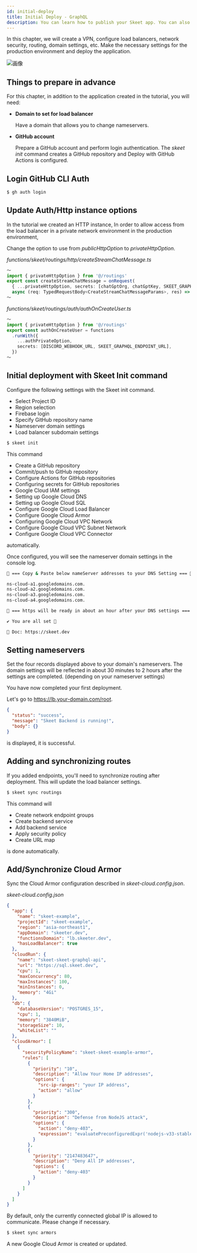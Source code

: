 ```yaml
---
id: initial-deploy
title: Initial Deploy - GraphQL
description: You can learn how to publish your Skeet app. You can also set deploy for each Commit with GitHub Actions with a single command.
---
```


In this chapter, we will create a VPN, configure load balancers, network security, routing, domain settings, etc.
Make the necessary settings for the production environment and deploy the application.

![画像](https://storage.googleapis.com/skeet-assets/animation/skeet-init-production.gif)

## Things to prepare in advance

For this chapter, in addition to the application created in the tutorial, you will need:

- **Domain to set for load balancer**

  Have a domain that allows you to change nameservers.

- **GitHub account**

  Prepare a GitHub account and perform login authentication.
  The _skeet init_ command creates a GitHub repository and
  Deploy with GitHub Actions is configured.

## Login GitHub CLI Auth

```bash
$ gh auth login
```

## Update Auth/Http instance options

In the tutorial we created an HTTP instance,
In order to allow access from the load balancer in a private network environment in the production environment,

Change the option to use from _publicHttpOption_ to _privateHttpOption_.

_functions/skeet/routings/http/createStreamChatMessage.ts_

```typescript
〜
import { privateHttpOption } from '@/routings'
export const createStreamChatMessage = onRequest(
  { ...privateHttpOption, secrets: [chatGptOrg, chatGptKey, SKEET_GRAPHQL_ENDPOINT_URL] },
  async (req: TypedRequestBody<CreateStreamChatMessageParams>, res) => {
〜
```

_functions/skeet/routings/auth/authOnCreateUser.ts_

```typescript
〜
import { privateHttpOption } from '@/routings'
export const authOnCreateUser = functions
  .runWith({
    ...authPrivateOption,
    secrets: [DISCORD_WEBHOOK_URL, SKEET_GRAPHQL_ENDPOINT_URL],
  })
〜
```

## Initial deployment with Skeet Init command

Configure the following settings with the Skeet init command.

- Select Project ID
- Region selection
- Firebase login
- Specify GitHub repository name
- Nameserver domain settings
- Load balancer subdomain settings

```bash
$ skeet init
```

This command

- Create a GitHub repository
- Commit/push to GitHub repository
- Configure Actions for GitHub repositories
- Configuring secrets for GitHub repositories
- Google Cloud IAM settings
- Setting up Google Cloud DNS
- Setting up Google Cloud SQL
- Configure Google Cloud Load Balancer
- Configure Google Cloud Armor
- Configuring Google Cloud VPC Network
- Configure Google Cloud VPC Subnet Network
- Configure Google Cloud VPC Connector

automatically.

Once configured, you will see the nameserver domain settings in the console log.

```bash
🚸 === Copy & Paste below nameServer addresses to your DNS Setting === 🚸

ns-cloud-a1.googledomains.com.
ns-cloud-a2.googledomains.com.
ns-cloud-a3.googledomains.com.
ns-cloud-a4.googledomains.com.

👷 === https will be ready in about an hour after your DNS settings === 👷

✔ You are all set 🎉

📗 Doc: https://skeet.dev
```

## Setting nameservers

Set the four records displayed above to your domain's nameservers.
The domain settings will be reflected in about 30 minutes to 2 hours after the settings are completed. (depending on your nameserver settings)

You have now completed your first deployment.

Let's go to https://lb.your-domain.com/root.

```json
{
  "status": "success",
  "message": "Skeet Backend is running!",
  "body": {}
}
```

is displayed, it is successful.

## Adding and synchronizing routes

If you added endpoints, you'll need to synchronize routing after deployment.
This will update the load balancer settings.

```bash
$ skeet sync routings
```

This command will

- Create network endpoint groups
- Create backend service
- Add backend service
- Apply security policy
- Create URL map

is done automatically.

## Add/Synchronize Cloud Armor

Sync the Cloud Armor configuration described in _skeet-cloud.config.json_.

_skeet-cloud.config.json_

```json
{
  "app": {
    "name": "skeet-example",
    "projectId": "skeet-example",
    "region": "asia-northeast1",
    "appDomain": "skeeter.dev",
    "functionsDomain": "lb.skeeter.dev",
    "hasLoadBalancer": true
  },
  "cloudRun": {
    "name": "skeet-skeet-graphql-api",
    "url": "https://sql.skeet.dev",
    "cpu": 1,
    "maxConcurrency": 80,
    "maxInstances": 100,
    "minInstances": 0,
    "memory": "4Gi"
  },
  "db": {
    "databaseVersion": "POSTGRES_15",
    "cpu": 1,
    "memory": "3840MiB",
    "storageSize": 10,
    "whiteList": ""
  },
  "cloudArmor": [
    {
      "securityPolicyName": "skeet-skeet-example-armor",
      "rules": [
        {
          "priority": "10",
          "description": "Allow Your Home IP addresses",
          "options": {
            "src-ip-ranges": "your IP address",
            "action": "allow"
          }
        },
        {
          "priority": "300",
          "description": "Defense from NodeJS attack",
          "options": {
            "action": "deny-403",
            "expression": "evaluatePreconfiguredExpr('nodejs-v33-stable')"
          }
        },
        {
          "priority": "2147483647",
          "description": "Deny All IP addresses",
          "options": {
            "action": "deny-403"
          }
        }
      ]
    }
  ]
}
```

By default, only the currently connected global IP is allowed to communicate.
Please change if necessary.

```bash
$ skeet sync armors
```

A new Google Cloud Armor is created or updated.
